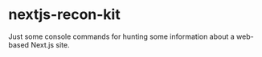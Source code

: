 # nextjs-recon-kit
Just some console commands for hunting some information about a web-based Next.js site.

